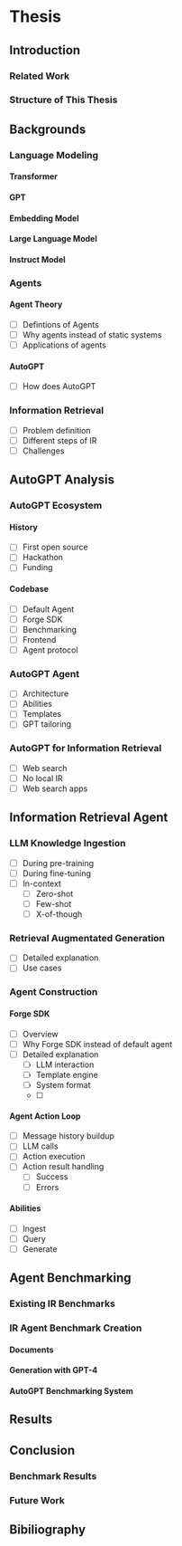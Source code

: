 # Thesis

## Introduction

### Related Work

### Structure of This Thesis

## Backgrounds

### Language Modeling

#### Transformer

#### GPT

#### Embedding Model

#### Large Language Model

#### Instruct Model

### Agents

#### Agent Theory

- [ ] Defintions of Agents
- [ ] Why agents instead of static systems
- [ ] Applications of agents

#### AutoGPT

- [ ] How does AutoGPT

### Information Retrieval

- [ ] Problem definition
- [ ] Different steps of IR
- [ ] Challenges

## AutoGPT Analysis

### AutoGPT Ecosystem

#### History

- [ ] First open source
- [ ] Hackathon
- [ ] Funding

#### Codebase

- [ ] Default Agent
- [ ] Forge SDK
- [ ] Benchmarking
- [ ] Frontend
- [ ] Agent protocol

### AutoGPT Agent

- [ ] Architecture
- [ ] Abilities
- [ ] Templates
- [ ] GPT tailoring

### AutoGPT for Information Retrieval

- [ ] Web search
- [ ] No local IR
- [ ] Web search apps

## Information Retrieval Agent

### LLM Knowledge Ingestion

- [ ] During pre-training
- [ ] During fine-tuning
- [ ] In-context
  - [ ] Zero-shot
  - [ ] Few-shot
  - [ ] X-of-though

### Retrieval Augmentated Generation

- [ ] Detailed explanation
- [ ] Use cases

### Agent Construction

#### Forge SDK

- [ ] Overview
- [ ] Why Forge SDK instead of default agent
- [ ] Detailed explanation
  - [ ] LLM interaction
  - [ ] Template engine
  - [ ] System format
  - [ ]

#### Agent Action Loop

- [ ] Message history buildup
- [ ] LLM calls
- [ ] Action execution
- [ ] Action result handling
  - [ ] Success
  - [ ] Errors

#### Abilities

- [ ] Ingest
- [ ] Query
- [ ] Generate

## Agent Benchmarking

### Existing IR Benchmarks

### IR Agent Benchmark Creation

#### Documents

#### Generation with GPT-4

#### AutoGPT Benchmarking System

## Results

## Conclusion

### Benchmark Results

### Future Work

## Bibiliography
